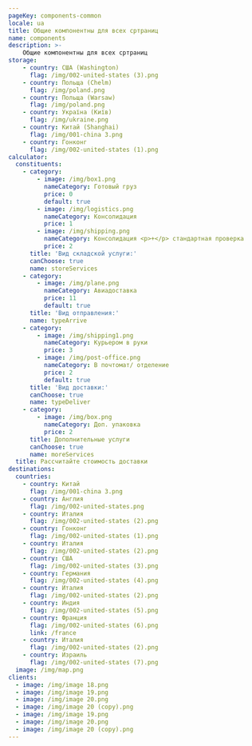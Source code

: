 ```yaml
---
pageKey: components-common
locale: ua
title: Общие компонентны для всех сртраниц
name: components
description: >-
    Общие компонентны для всех сртраниц
storage:
    - country: США (Washington)
      flag: /img/002-united-states (3).png
    - country: Польща (Chelm)
      flag: /img/poland.png
    - country: Польща (Warsaw)
      flag: /img/poland.png
    - country: Україна (Київ)
      flag: /img/ukraine.png
    - country: Китай (Shanghai)
      flag: /img/001-china 3.png
    - country: Гонконг
      flag: /img/002-united-states (1).png
calculator:
  constituents:
    - category:
        - image: /img/box1.png
          nameCategory: Готовый груз
          price: 0
          default: true
        - image: /img/logistics.png
          nameCategory: Консолидация
          price: 1
        - image: /img/shipping.png
          nameCategory: Консолидация <p>+</p> стандартная проверка
          price: 2
      title: 'Вид складской услуги:'
      canChoose: true
      name: storeServices
    - category:
        - image: /img/plane.png
          nameCategory: Авиадоставка
          price: 11
          default: true
      title: 'Вид отправления:'
      name: typeArrive
    - category:
        - image: /img/shipping1.png
          nameCategory: Курьером в руки
          price: 3
        - image: /img/post-office.png
          nameCategory: В почтомат/ отделение
          price: 2
          default: true
      title: 'Вид доставки:'
      canChoose: true
      name: typeDeliver
    - category:
        - image: /img/box.png
          nameCategory: Доп. упаковка
          price: 2
      title: Дополнительные услуги
      canChoose: true
      name: moreServices
  title: Рассчитайте стоимость доставки
destinations:
  countries:
    - country: Китай
      flag: /img/001-china 3.png
    - country: Англия
      flag: /img/002-united-states.png
    - country: Италия
      flag: /img/002-united-states (2).png
    - country: Гонконг
      flag: /img/002-united-states (1).png
    - country: Италия
      flag: /img/002-united-states (2).png
    - country: США
      flag: /img/002-united-states (3).png
    - country: Германия
      flag: /img/002-united-states (4).png
    - country: Италия
      flag: /img/002-united-states (2).png
    - country: Индия
      flag: /img/002-united-states (5).png
    - country: Франция
      flag: /img/002-united-states (6).png
      link: /france  
    - country: Италия
      flag: /img/002-united-states (2).png
    - country: Израиль
      flag: /img/002-united-states (7).png
  image: /img/map.png  
clients:
  - image: /img/image 18.png
  - image: /img/image 19.png
  - image: /img/image 20.png
  - image: /img/image 20 (copy).png
  - image: /img/image 19.png
  - image: /img/image 20.png
  - image: /img/image 20 (copy).png
---
```

